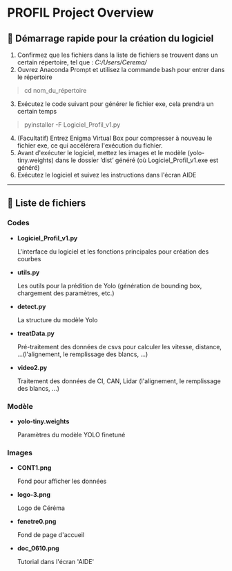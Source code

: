 # PROFIL Project Overview

## 🚙 Démarrage rapide pour la création du logiciel

1. Confirmez que les fichiers dans la liste de fichiers se trouvent dans un certain répertoire, tel que : *C:/Users/Cerema/* 
2. Ouvrez Anaconda Prompt et utilisez la commande bash pour entrer dans le répertoire
> cd nom_du_répertoire
3. Exécutez le code suivant pour générer le fichier exe, cela prendra un certain temps
> pyinstaller -F Logiciel_Profil_v1.py
4. (Facultatif) Entrez Enigma Virtual Box pour compresser à nouveau le fichier exe, ce qui accélérera l'exécution du fichier.
5. Avant d'exécuter le logiciel, mettez les images et le modèle (yolo-tiny.weights) dans le dossier ‘dist’ généré (où Logiciel_Profil_v1.exe est généré)
6. Exécutez le logiciel et suivez les instructions dans l'écran AIDE

---

## 📑 Liste de fichiers

### Codes

- **Logiciel_Profil_v1.py**

    L'interface du logiciel et les fonctions principales pour création des courbes

- **utils.py**

    Les outils pour la prédition de Yolo (génération de bounding box, chargement des paramètres, etc.)

- **detect.py**

    La structure du modèle Yolo

- **treatData.py**

    Pré-traitement des données de csvs pour calculer les vitesse, distance, ...(l'alignement, le remplissage des blancs, ...)

- **video2.py**

    Traitement des données de CI, CAN, Lidar (l'alignement, le remplissage des blancs, ...)

### Modèle

- **yolo-tiny.weights**

    Paramètres du modèle YOLO finetuné

### Images

- **CONT1.png**

    Fond pour afficher les données 

- **logo-3.png**

    Logo de Céréma

- **fenetre0.png**

    Fond de page d'accueil

- **doc_0610.png**

    Tutorial dans l'écran 'AIDE'

